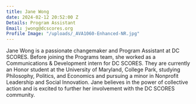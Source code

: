 ```yaml
---
title: Jane Wong
date: 2024-02-12 20:52:00 Z
Details: Program Assistant
Email: jwong@dcscores.org
Profile Image: "/uploads/_AVA1060-Enhanced-NR.jpg"
---
```


Jane Wong is a passionate changemaker and Program Assistant at DC SCORES. Before joining the Programs team, she worked as a Communications & Development intern for DC SCORES. They are currently an Honor student at the University of Maryland, College Park, studying Philosophy, Politics, and Economics and pursuing a minor in Nonprofit Leadership and Social Innovation. Jane believes in the power of collective action and is excited to further her involvement with the DC SCORES community.